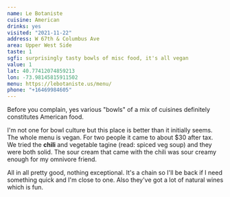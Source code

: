 ```yaml
---
name: Le Botaniste
cuisine: American
drinks: yes
visited: "2021-11-22"
address: W 67th & Columbus Ave
area: Upper West Side
taste: 1
sgfi: surprisingly tasty bowls of misc food, it's all vegan
value: 1
lat: 40.77412074859213
lon: -73.98145815911502
menu: https://lebotaniste.us/menu/
phone: "+16469984605"
---
```


Before you complain, yes various "bowls" of a mix of cuisines definitely constitutes American food.

I'm not one for bowl culture but this place is better than it initially seems. The whole menu is vegan. For two people it came to about $30 after tax. We tried the **chili** and vegetable tagine (read: spiced veg soup) and they were both solid. The sour cream that came with the chili was sour creamy enough for my omnivore friend.

All in all pretty good, nothing exceptional. It's a chain so I'll be back if I need something quick and I'm close to one. Also they've got a lot of natural wines which is fun.
